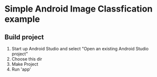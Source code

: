 # Simple Android Image Classfication example

## Build project

1. Start up Android Studio and select "Open an existing Android Studio project"
2. Choose this dir
3. Make Project
4. Run 'app'
